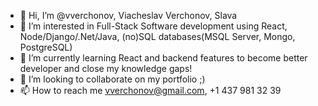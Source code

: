 - 👋 Hi, I’m @vverchonov, Viacheslav Verchonov, Slava
- 👀 I’m interested in Full-Stack Software development using React, Node/Django/.Net/Java, (no)SQL databases(MSQL Server, Mongo, PostgreSQL)
- 🌱 I’m currently learning React and backend features to become better developer and close my knowledge gaps!
- 💞️ I’m looking to collaborate on my portfolio ;)
- 📫 How to reach me vverchonov@gmail.com, +1 437 981 32 39

<!---
vverchonov/vverchonov is a ✨ special ✨ repository because its `README.md` (this file) appears on your GitHub profile.
You can click the Preview link to take a look at your changes.
--->
